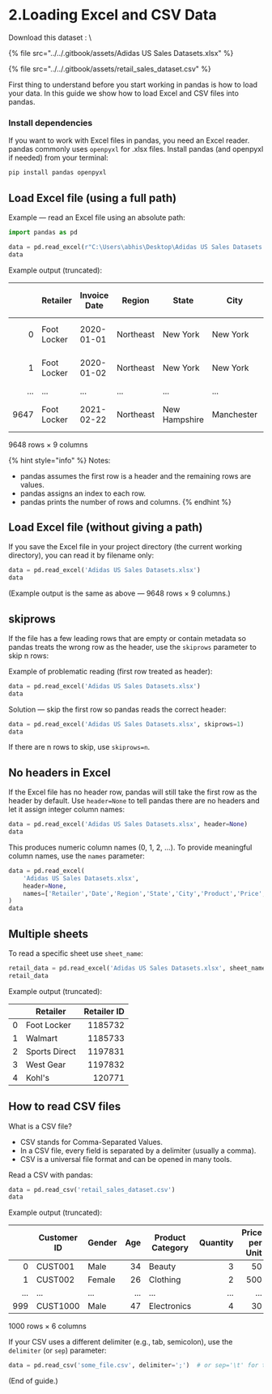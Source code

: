 # 2.Loading Excel and CSV Data

Download this dataset : \


{% file src="../../.gitbook/assets/Adidas US Sales Datasets.xlsx" %}

{% file src="../../.gitbook/assets/retail_sales_dataset.csv" %}



First thing to understand before you start working in pandas is how to load your data. In this guide we show how to load Excel and CSV files into pandas.

### Install dependencies

If you want to work with Excel files in pandas, you need an Excel reader. pandas commonly uses `openpyxl` for .xlsx files. Install pandas (and openpyxl if needed) from your terminal:

```bash
pip install pandas openpyxl
```

## Load Excel file (using a full path)

Example — read an Excel file using an absolute path:

```python
import pandas as pd

data = pd.read_excel(r"C:\Users\abhis\Desktop\Adidas US Sales Datasets.xlsx")
data
```

Example output (truncated):

|      | Retailer    | Invoice Date | Region    | State         | City       | Product                 | Price per Unit | Units Sold | Sales Method |
| ---: | ----------- | ------------ | --------- | ------------- | ---------- | ----------------------- | -------------: | ---------: | ------------ |
|    0 | Foot Locker | 2020-01-01   | Northeast | New York      | New York   | Men's Street Footwear   |           50.0 |       1200 | In-store     |
|    1 | Foot Locker | 2020-01-02   | Northeast | New York      | New York   | Men's Athletic Footwear |           50.0 |       1000 | In-store     |
|  ... | ...         | ...          | ...       | ...           | ...        | ...                     |            ... |        ... | ...          |
| 9647 | Foot Locker | 2021-02-22   | Northeast | New Hampshire | Manchester | Women's Street Footwear |           29.0 |         83 | Outlet       |

9648 rows × 9 columns

{% hint style="info" %}
Notes:

* pandas assumes the first row is a header and the remaining rows are values.
* pandas assigns an index to each row.
* pandas prints the number of rows and columns.
{% endhint %}

## Load Excel file (without giving a path)

If you save the Excel file in your project directory (the current working directory), you can read it by filename only:

```python
data = pd.read_excel('Adidas US Sales Datasets.xlsx')
data
```

(Example output is the same as above — 9648 rows × 9 columns.)

## skiprows

If the file has a few leading rows that are empty or contain metadata so pandas treats the wrong row as the header, use the `skiprows` parameter to skip n rows:

Example of problematic reading (first row treated as header):

```python
data = pd.read_excel('Adidas US Sales Datasets.xlsx')
data
```

Solution — skip the first row so pandas reads the correct header:

```python
data = pd.read_excel('Adidas US Sales Datasets.xlsx', skiprows=1)
data
```

If there are n rows to skip, use `skiprows=n`.

## No headers in Excel

If the Excel file has no header row, pandas will still take the first row as the header by default. Use `header=None` to tell pandas there are no headers and let it assign integer column names:

```python
data = pd.read_excel('Adidas US Sales Datasets.xlsx', header=None)
data
```

This produces numeric column names (0, 1, 2, ...). To provide meaningful column names, use the `names` parameter:

```python
data = pd.read_excel(
    'Adidas US Sales Datasets.xlsx',
    header=None,
    names=['Retailer','Date','Region','State','City','Product','Price','Units Sold','Sales Method']
)
data
```

## Multiple sheets

To read a specific sheet use `sheet_name`:

```python
retail_data = pd.read_excel('Adidas US Sales Datasets.xlsx', sheet_name='Retailer Details')
retail_data
```

Example output (truncated):

|    | Retailer      | Retailer ID |
| -: | ------------- | ----------: |
|  0 | Foot Locker   |     1185732 |
|  1 | Walmart       |     1185733 |
|  2 | Sports Direct |     1197831 |
|  3 | West Gear     |     1197832 |
|  4 | Kohl's        |      120771 |

## How to read CSV files

What is a CSV file?

* CSV stands for Comma-Separated Values.
* In a CSV file, every field is separated by a delimiter (usually a comma).
* CSV is a universal file format and can be opened in many tools.

Read a CSV with pandas:

```python
data = pd.read_csv('retail_sales_dataset.csv')
data
```

Example output (truncated):

|     | Customer ID | Gender | Age | Product Category | Quantity | Price per Unit |
| --: | ----------- | ------ | --: | ---------------- | -------: | -------------: |
|   0 | CUST001     | Male   |  34 | Beauty           |        3 |             50 |
|   1 | CUST002     | Female |  26 | Clothing         |        2 |            500 |
| ... | ...         | ...    | ... | ...              |      ... |            ... |
| 999 | CUST1000    | Male   |  47 | Electronics      |        4 |             30 |

1000 rows × 6 columns

If your CSV uses a different delimiter (e.g., tab, semicolon), use the `delimiter` (or `sep`) parameter:

```python
data = pd.read_csv('some_file.csv', delimiter=';')  # or sep='\t' for tabs
```

(End of guide.)
